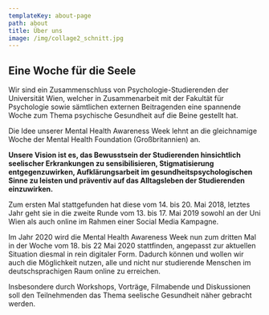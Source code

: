 ```yaml
---
templateKey: about-page
path: about
title: Über uns
image: /img/collage2_schnitt.jpg
---
```

## Eine Woche für die Seele

Wir sind ein Zusammenschluss von Psychologie-Studierenden der Universität Wien, welcher in Zusammenarbeit mit der Fakultät für Psychologie sowie sämtlichen externen Beitragenden eine spannende Woche zum Thema psychische Gesundheit auf die Beine gestellt hat.

Die Idee unserer Mental Health Awareness Week lehnt an die gleichnamige Woche der Mental Health Foundation (Großbritannien) an.

**Unsere Vision ist es, das Bewusstsein der Studierenden hinsichtlich seelischer Erkrankungen zu sensibilisieren, Stigmatisierung entgegenzuwirken, Aufklärungsarbeit im gesundheitspsychologischen Sinne zu leisten und präventiv auf das Alltagsleben der Studierenden einzuwirken.**

Zum ersten Mal stattgefunden hat diese vom 14. bis 20. Mai 2018, letztes Jahr geht sie in die zweite Runde vom 13. bis 17. Mai 2019 sowohl an der Uni Wien als auch online im Rahmen einer Social Media Kampagne.

Im Jahr 2020 wird die Mental Health Awareness Week nun zum dritten Mal in der Woche vom 18. bis 22 Mai 2020 stattfinden, angepasst zur aktuellen Situation diesmal in rein digitaler Form. Dadurch können und wollen wir auch die Möglichkeit nutzen, alle und nicht nur studierende Menschen im deutschsprachigen Raum online zu erreichen.

Insbesondere durch Workshops, Vorträge, Filmabende und Diskussionen soll den Teilnehmenden das Thema seelische Gesundheit näher gebracht werden.
